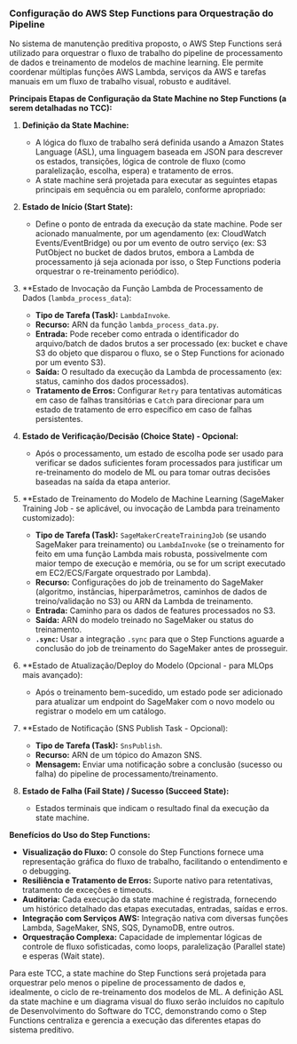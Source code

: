 ### Configuração do AWS Step Functions para Orquestração do Pipeline

No sistema de manutenção preditiva proposto, o AWS Step Functions será utilizado para orquestrar o fluxo de trabalho do pipeline de processamento de dados e treinamento de modelos de machine learning. Ele permite coordenar múltiplas funções AWS Lambda, serviços da AWS e tarefas manuais em um fluxo de trabalho visual, robusto e auditável.

**Principais Etapas de Configuração da State Machine no Step Functions (a serem detalhadas no TCC):**

1.  **Definição da State Machine:**
    *   A lógica do fluxo de trabalho será definida usando a Amazon States Language (ASL), uma linguagem baseada em JSON para descrever os estados, transições, lógica de controle de fluxo (como paralelização, escolha, espera) e tratamento de erros.
    *   A state machine será projetada para executar as seguintes etapas principais em sequência ou em paralelo, conforme apropriado:

2.  **Estado de Início (Start State):**
    *   Define o ponto de entrada da execução da state machine. Pode ser acionado manualmente, por um agendamento (ex: CloudWatch Events/EventBridge) ou por um evento de outro serviço (ex: S3 PutObject no bucket de dados brutos, embora a Lambda de processamento já seja acionada por isso, o Step Functions poderia orquestrar o re-treinamento periódico).

3.  **Estado de Invocação da Função Lambda de Processamento de Dados (`lambda_process_data`):
    *   **Tipo de Tarefa (Task):** `LambdaInvoke`.
    *   **Recurso:** ARN da função `lambda_process_data.py`.
    *   **Entrada:** Pode receber como entrada o identificador do arquivo/batch de dados brutos a ser processado (ex: bucket e chave S3 do objeto que disparou o fluxo, se o Step Functions for acionado por um evento S3).
    *   **Saída:** O resultado da execução da Lambda de processamento (ex: status, caminho dos dados processados).
    *   **Tratamento de Erros:** Configurar `Retry` para tentativas automáticas em caso de falhas transitórias e `Catch` para direcionar para um estado de tratamento de erro específico em caso de falhas persistentes.

4.  **Estado de Verificação/Decisão (Choice State) - Opcional:**
    *   Após o processamento, um estado de escolha pode ser usado para verificar se dados suficientes foram processados para justificar um re-treinamento do modelo de ML ou para tomar outras decisões baseadas na saída da etapa anterior.

5.  **Estado de Treinamento do Modelo de Machine Learning (SageMaker Training Job - se aplicável, ou invocação de Lambda para treinamento customizado):
    *   **Tipo de Tarefa (Task):** `SageMakerCreateTrainingJob` (se usando SageMaker para treinamento) ou `LambdaInvoke` (se o treinamento for feito em uma função Lambda mais robusta, possivelmente com maior tempo de execução e memória, ou se for um script executado em EC2/ECS/Fargate orquestrado por Lambda).
    *   **Recurso:** Configurações do job de treinamento do SageMaker (algoritmo, instâncias, hiperparâmetros, caminhos de dados de treino/validação no S3) ou ARN da Lambda de treinamento.
    *   **Entrada:** Caminho para os dados de features processados no S3.
    *   **Saída:** ARN do modelo treinado no SageMaker ou status do treinamento.
    *   **`.sync`:** Usar a integração `.sync` para que o Step Functions aguarde a conclusão do job de treinamento do SageMaker antes de prosseguir.

6.  **Estado de Atualização/Deploy do Modelo (Opcional - para MLOps mais avançado):
    *   Após o treinamento bem-sucedido, um estado pode ser adicionado para atualizar um endpoint do SageMaker com o novo modelo ou registrar o modelo em um catálogo.

7.  **Estado de Notificação (SNS Publish Task - Opcional):
    *   **Tipo de Tarefa (Task):** `SnsPublish`.
    *   **Recurso:** ARN de um tópico do Amazon SNS.
    *   **Mensagem:** Enviar uma notificação sobre a conclusão (sucesso ou falha) do pipeline de processamento/treinamento.

8.  **Estado de Falha (Fail State) / Sucesso (Succeed State):**
    *   Estados terminais que indicam o resultado final da execução da state machine.

**Benefícios do Uso do Step Functions:**

*   **Visualização do Fluxo:** O console do Step Functions fornece uma representação gráfica do fluxo de trabalho, facilitando o entendimento e o debugging.
*   **Resiliência e Tratamento de Erros:** Suporte nativo para retentativas, tratamento de exceções e timeouts.
*   **Auditoria:** Cada execução da state machine é registrada, fornecendo um histórico detalhado das etapas executadas, entradas, saídas e erros.
*   **Integração com Serviços AWS:** Integração nativa com diversas funções Lambda, SageMaker, SNS, SQS, DynamoDB, entre outros.
*   **Orquestração Complexa:** Capacidade de implementar lógicas de controle de fluxo sofisticadas, como loops, paralelização (Parallel state) e esperas (Wait state).

Para este TCC, a state machine do Step Functions será projetada para orquestrar pelo menos o pipeline de processamento de dados e, idealmente, o ciclo de re-treinamento dos modelos de ML. A definição ASL da state machine e um diagrama visual do fluxo serão incluídos no capítulo de Desenvolvimento do Software do TCC, demonstrando como o Step Functions centraliza e gerencia a execução das diferentes etapas do sistema preditivo.
